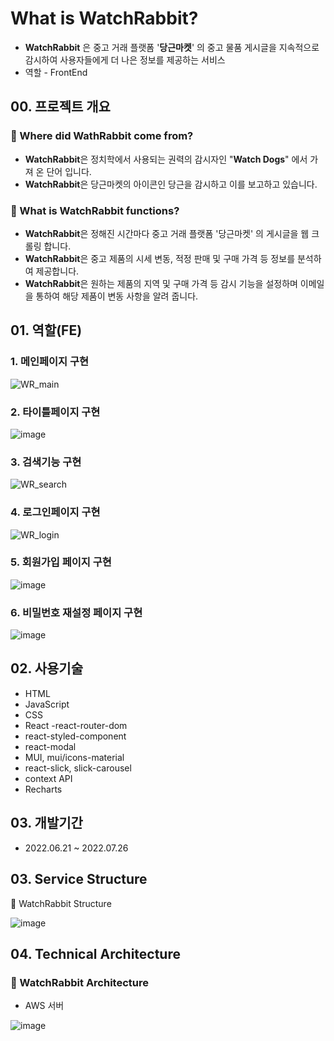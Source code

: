 # What is WatchRabbit?
- **WatchRabbit** 은 중고 거래 플랫폼 '**당근마켓**' 의 중고 물품 게시글을 지속적으로 감시하여 사용자들에게 더 나은 정보를 제공하는 서비스
- 역할 - FrontEnd

## 00. 프로젝트 개요

### **🥕 Where did WathRabbit come from?**

- **WatchRabbit**은 정치학에서 사용되는 권력의 감시자인 "**Watch Dogs**" 에서 가져 온 단어 입니다.
- **WatchRabbit**은 당근마켓의 아이콘인 당근을 감시하고 이를 보고하고 있습니다.

### **🥕 What is WatchRabbit functions?**

- **WatchRabbit**은 정해진 시간마다 중고 거래 플랫폼 '당근마켓' 의 게시글을 웹 크롤링 합니다.
- **WatchRabbit**은 중고 제품의 시세 변동, 적정 판매 및 구매 가격 등 정보를 분석하여 제공합니다.
- **WatchRabbit**은 원하는 제품의 지역 및 구매 가격 등 감시 기능을 설정하며 이메일을 통하여 해당 제품이 변동 사항을 알려 줍니다.
## 01. 역할(FE)
### 1. 메인페이지 구현

![WR_main](https://user-images.githubusercontent.com/102283948/181186961-b96dfe99-a561-4629-bfdf-1eaa8e97f66b.png)

### 2. 타이틀페이지 구현

![image](https://user-images.githubusercontent.com/102283948/181188483-a77d8b62-8b54-49e2-a720-c88f4b20a44c.png)

### 3. 검색기능 구현

![WR_search](https://user-images.githubusercontent.com/102283948/181187965-a5bf217b-d979-466f-b715-11d8ae6ad9bc.png)

### 4. 로그인페이지 구현

![WR_login](https://user-images.githubusercontent.com/102283948/181187991-aa233294-eca4-497a-a911-0b4c6469c6d6.png)

### 5. 회원가입 페이지 구현

![image](https://user-images.githubusercontent.com/102283948/181188656-7b523bc1-6835-495b-9bbd-ee908187c66d.png)

### 6. 비밀번호 재설정 페이지 구현

![image](https://user-images.githubusercontent.com/102283948/181188608-7be40b21-df37-41ec-a0df-360c592c7d54.png)


## 02. 사용기술
- HTML
- JavaScript
- CSS
- React 
-react-router-dom
- react-styled-component
- react-modal
- MUI, mui/icons-material
- react-slick, slick-carousel
- context API
- Recharts

## 03. 개발기간
- 2022.06.21 ~ 2022.07.26
## 03. Service Structure
🥕 WatchRabbit Structure

![image](https://user-images.githubusercontent.com/82345970/181184972-883e4c5c-0fd6-4d95-a726-55f1c7802023.png)


## 04. Technical Architecture
### **🥕** WatchRabbit Architecture
- AWS 서버

![image](https://user-images.githubusercontent.com/82345970/181185092-0cadc47e-ed2f-49bd-9ccb-7b63f76b1167.png)
